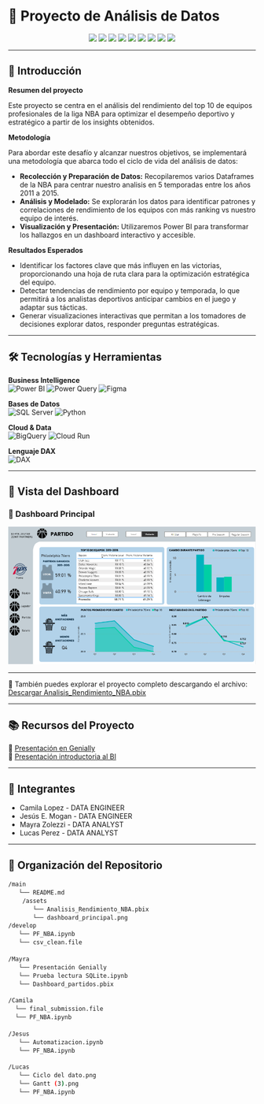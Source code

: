 # 🚀 Proyecto de Análisis de Datos

<p align="center">
  <img src="https://img.shields.io/badge/Data-Kaggle-00B3BE?style=for-the-badge" />
  <img src="https://img.shields.io/badge/SQL-21B187?style=for-the-badge" />
  <img src="https://img.shields.io/badge/Python-6C63FF?style=for-the-badge" />
  <img src="https://img.shields.io/badge/Power%20BI-FFD07E?style=for-the-badge" />
  <img src="https://img.shields.io/badge/Google%20Cloud-FF8775?style=for-the-badge" />
  <img src="https://img.shields.io/badge/GitHub-3B3B3B?style=for-the-badge" />
  <img src="https://img.shields.io/badge/Genially-00CFA4?style=for-the-badge" />
  <img src="https://img.shields.io/badge/Canva-FFA63D?style=for-the-badge" />
  <img src="https://img.shields.io/badge/PDF-3B3B3B?style=for-the-badge" />
</p>

---

## 📖 Introducción
 **Resumen del proyecto**
 
Este proyecto se centra en el análisis del rendimiento del top 10 de equipos profesionales de la liga NBA para optimizar el desempeño deportivo y estratégico a partir de los insights obtenidos.
 
 **Metodología** 
 
Para abordar este desafío y alcanzar nuestros objetivos, se implementará una metodología que abarca todo el ciclo de vida del análisis de datos:
   - **Recolección y Preparación de Datos:** Recopilaremos varios Dataframes de la NBA para centrar nuestro analisis en 5 temporadas entre los años 2011 a 2015. 
   - **Análisis y Modelado:** Se explorarán los datos para identificar patrones y correlaciones de rendimiento de los equipos con más ranking vs nuestro equipo de interés.
   - **Visualización y Presentación:** Utilizaremos Power BI para transformar los hallazgos en un dashboard interactivo y accesible. 

**Resultados Esperados** 
   - Identificar los factores clave que más influyen en las victorias, proporcionando una hoja de ruta clara para la optimización estratégica del equipo.
   - Detectar tendencias de rendimiento por equipo y temporada, lo que permitirá a los analistas deportivos anticipar cambios en el juego y adaptar sus tácticas.
   - Generar visualizaciones interactivas que permitan a los tomadores de decisiones explorar datos, responder preguntas estratégicas.

---

## 🛠️ Tecnologías y Herramientas  

**Business Intelligence**  
![Power BI](https://img.shields.io/badge/Power_BI-F2C811?style=for-the-badge&logo=powerbi&logoColor=black)   ![Power Query](https://img.shields.io/badge/Power_Query-217346?style=for-the-badge&logo=microsoft-excel&logoColor=white)   ![Figma](https://img.shields.io/badge/Figma-F24E1E?style=for-the-badge&logo=figma&logoColor=white)  

**Bases de Datos**  
![SQL Server](https://img.shields.io/badge/SQL_Server-CC2927?style=for-the-badge&logo=microsoftsqlserver&logoColor=white)   ![Python](https://img.shields.io/badge/Python-3776AB?style=for-the-badge&logo=python&logoColor=white)  

**Cloud & Data**  
![BigQuery](https://img.shields.io/badge/BigQuery-4285F4?style=for-the-badge&logo=googlecloud&logoColor=white)   ![Cloud Run](https://img.shields.io/badge/Cloud_Run-4285F4?style=for-the-badge&logo=googlecloud&logoColor=white) 

**Lenguaje DAX**  
![DAX](https://img.shields.io/badge/DAX-4479A1?style=for-the-badge&logo=data&logoColor=white)  

---

## 📸 Vista del Dashboard  

### 🔹 Dashboard Principal  
![Dashboard Principal](assets/dashboard_principal.png)   

---

📂 También puedes explorar el proyecto completo descargando el archivo:  
[Descargar Analisis_Rendimiento_NBA.pbix](assets/Analisis_Rendimiento_NBA.pbix)

---

## 📚 Recursos del Proyecto
🔗 [Presentación en Genially](https://view.genially.com/68a64ddb5e26f77be892a57b/interactive-content-zenith)  
🔗 [Presentación introductoria al BI](https://view.genially.com/68b0bdff2bcfd40918350451/interactive-content-analisis-philadelphia-76ers) 

---

## 👥 Integrantes

- Camila Lopez      - DATA ENGINEER
- Jesús E. Mogan    - DATA ENGINEER
- Mayra Zolezzi     - DATA ANALYST
- Lucas Perez       - DATA ANALYST

---

## 📂 Organización del Repositorio

```bash
/main
   └── README.md
    /assets
       └── Analisis_Rendimiento_NBA.pbix
       └── dashboard_principal.png
/develop
   └── PF_NBA.ipynb
   └── csv_clean.file

/Mayra
   └── Presentación Genially
   └── Prueba lectura SQLite.ipynb
   └── Dashboard_partidos.pbix

/Camila      
  └── final_submission.file
  └── PF_NBA.ipynb

/Jesus
   └── Automatizacion.ipynb
   └── PF_NBA.ipynb

/Lucas
   └── Ciclo del dato.png
   └── Gantt (3).png
   └── PF_NBA.ipynb
 
